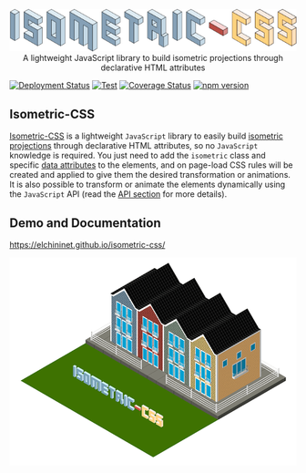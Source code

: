 <p align="center">
    <a href="https://github.com/elchininet/isometric-css">
        <img src="https://raw.githubusercontent.com/elchininet/isometric-css/master/docs-src/src/images/isometric-css.png" width="550" title="isometric-css" />
    </a>
    <br>
    A lightweight JavaScript library to build isometric projections through declarative HTML attributes
</p>

[![Deployment Status](https://github.com/elchininet/isometric-css/actions/workflows/deploy.yaml/badge.svg)](https://github.com/elchininet/isometric-css/actions/workflows/deploy.yaml)
[![Test](https://github.com/elchininet/isometric-css/actions/workflows/test.yaml/badge.svg)](https://github.com/elchininet/isometric-css/actions/workflows/test.yaml)
[![Coverage Status](https://coveralls.io/repos/github/elchininet/isometric-css/badge.svg?branch=master)](https://coveralls.io/github/elchininet/isometric-css?branch=master)
[![npm version](https://badge.fury.io/js/isometric-css.svg)](https://badge.fury.io/js/isometric-css)

## Isometric-CSS

[Isometric-CSS](https://elchininet.github.io/isometric-css/) is a lightweight `JavaScript` library to easily build <a href="https://en.wikipedia.org/wiki/Isometric_projection" target="_blank" rel="noreferrer noopener">isometric projections</a> through declarative HTML attributes, so no `JavaScript` knowledge is required. You just need to add the `isometric` class and specific <a href="https://developer.mozilla.org/en-US/docs/Web/HTML/Global_attributes/data-*" target="_blank" rel="noreferrer noopener">data attributes</a> to the elements, and on page-load CSS rules will be created and applied to give them the desired transformation or animations. It is also possible to transform or animate the elements dynamically using the `JavaScript` API (read the [API section](https://elchininet.github.io/isometric-css/library-api) for more details).

## Demo and Documentation

https://elchininet.github.io/isometric-css/

<a href="https://elchininet.github.io/isometric-css/">
    <img src="https://raw.githubusercontent.com/elchininet/isometric-css/master/docs-src/src/images/isometric.png" width="838" title="isometric-css" />
</a>
